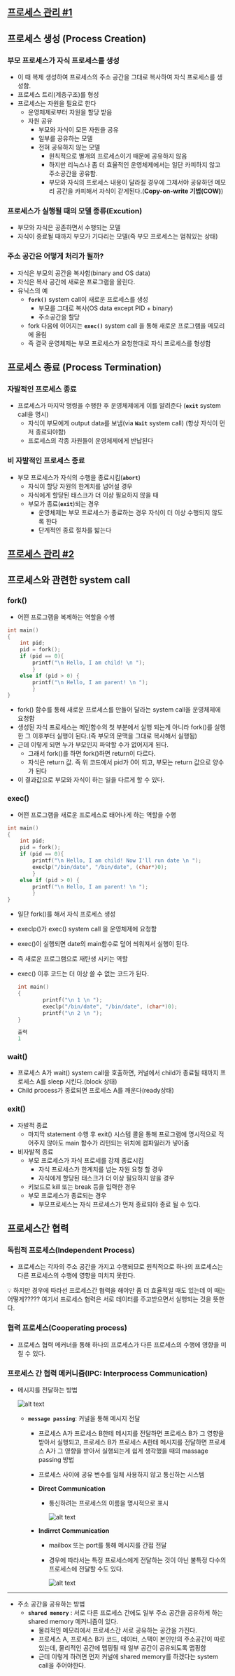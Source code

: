 ## [프로세스 관리 #1](https://core.ewha.ac.kr/publicview/C0101020140321144554159683?vmode=f)

## **프로세스 생성 (Process Creation)**

### 부모 프로세스가 자식 프로세스를 생성

- 이 때 복제 생성하여 프로세스의 주소 공간을 그대로 복사하여 자식 프로세스를 생성함.
- 프로세스 트리(계층구조)를 형성
- 프로세스는 자원을 필요로 한다
    - 운영체제로부터 자원을 할당 받음
    - 자원 공유
        - 부모와 자식이 모든 자원을 공유
        - 일부를 공유하는 모델
        - 전혀 공유하지 않는 모델
            - 원칙적으로 별개의 프로세스이기 때문에 공유하지 않음
            - 하지만 리눅스나 좀 더 효율적인 운영체제에서는 일단 카피하지 않고 주소공간을 공유함.
            - 부모와 자식의 프로세스 내용이 달라질 경우에 그제서야 공유하던 메모리 공간을 카피해서 자식이 갇게된다.(**Copy-on-write 기법(COW)**)
            

### 프로세스가 실행될 때의 모델 종류(Excution)

- 부모와 자식은 공존하면서 수행되는 모델
- 자식이 종료될 때까지 부모가 기다리는 모델(즉 부모 프로세스는 멈춰있는 상태)

### 주소 공간은 어떻게 처리가 될까?

- 자식은 부모의 공간을 복사함(binary and OS data)
- 자식은 복사 공간에 새로운 프로그램을 올린다.
- 유닉스의 예
    - **`fork()`** system call이 새로운 프로세스를 생성
        - 부모를 그대로 복사(OS data except PID + binary)
        - 주소공간을 할당
    - fork 다음에 이어지는 **`exec()`** system call 을 통해 새로운 프로그램을 메모리에 올림
    - 즉 결국 운영체제는 부모 프로세스가 요청한대로 자식 프로세스를 형성함

## **프로세스 종료 (Process Termination)**

### 자발적인 프로세스 종료

- 프로세스가 마지막 명령을 수행한 후 운영체제에게 이를 알려준다 (**`exit`** system call을 명시)
    - 자식이 부모에게 output data를 보냄(via **`Wait`** system call)  (항상 자식이 먼저 종료되야함)
    - 프로세스의 각종 자원들이 운영체제에게 반납된다

### 비 자발적인 프로세스 종료

- 부모 프로세스가 자식의 수행을 종료시킴(**`abort`**)
    - 자식이 할당 자원의 한계치를 넘어설 경우
    - 자식에게 할당된 태스크가 더 이상 필요하지 않을 때
    - 부모가 종료(**`exit`**)되는 경우
        - 운영체제는 부모 프로세스가 종료하는 경우 자식이 더 이상 수행되지 않도록 한다
        - 단계적인 종료 절차를 밟는다

## [프로세스 관리 #2](https://core.ewha.ac.kr/publicview/C0101020140325134428879622?vmode=f)

## 프로세스와 관련한 system call

### fork()

- 어떤 프로그램을 복제하는 역할을 수행

```c
int main()
{
	int pid;
	pid = fork();
	if (pid == 0){
		printf("\n Hello, I am child! \n ");
		}
	else if (pid > 0) {
		printf("\n Hello, I am parent! \n ");
		}
}
```

- fork() 함수를 통해 새로운 프로세스를 만들어 달라는 system call을 운영체제에 요청함
- 생성된 자식 프로세스는 메인함수의 첫 부분에서 실행 되는게 아니라 fork()를 실행한 그 이후부터 실행이 된다.(즉 부모의 문맥을 그대로 복사해서 실행됨)
- 근데 이렇게 되면 누가 부모인지 파악할 수가 없어지게 된다.
    - 그래서 fork()를 하면 fork()하면 return이 다르다.
    - 자식은 return 값. 즉 위 코드에서 pid가 0이 되고, 부모는 return 값으로 양수가 된다
- 이 결과값으로 부모와 자식이 하는 일을 다르게 할 수 있다.

### exec()

- 어떤 프로그램을 새로운 프로세스로 태어나게 하는 역할을 수행

```c
int main()
{
	int pid;
	pid = fork();
	if (pid == 0){
		printf("\n Hello, I am child! Now I'll run date \n ");
		execlp("/bin/date", "/bin/date", (char*)0);
		}
	else if (pid > 0) {
		printf("\n Hello, I am parent! \n ");
		}
}
```

- 일단 fork()를 해서 자식 프로세스 생성
- execlp()가 exec() system call 을 운영체제에 요청함
- exec()이 실행되면 date의 main함수로 덮어 씌워져서 실행이 된다.
- 즉 새로운 프로그램으로 재탄생 시키는 역할
- exec() 이후 코드는 더 이상 쓸 수 없는 코드가 된다.
    
    ```c
    int main()
    {
    		printf("\n 1 \n ");
    		execlp("/bin/date", "/bin/date", (char*)0);
    		printf("\n 2 \n ");
    }
    
    출력
    1
    ```
    

### wait()

- 프로세스 A가 wait() system call을 호출하면, 커널에서 child가 종료될 때까지 프로세스 A를 sleep 시킨다.(block 상태)
- Child process가 종료되면 프로세스 A를 깨운다(ready상태)

### exit()

- 자발적 종료
    - 마지막 statement 수행 후 exit() 시스템 콜을 통해 프로그램에 명시적으로 적어주지 않아도  main 함수가 리턴되는 위치에 컴파일러가 넣어줌
- 비자발적 종료
    - 부모 프로세스가 자식 프로세를 강제 종료시킴
        - 자식 프로세스가 한계치를 넘는 자원 요청 할 경우
        - 자식에게 할당된 태스크가 더 이상 필요하지 않을 경우
    - 키보드로 kill 또는 break 등을 입력한 경우
    - 부모 프로세스가 종료되는 경우
        - 부모프로세스는 자식 프로세스가 먼저 종료되야 종료 될 수 있다.

## 프로세스간 협력

### 독립적 프로세스(Independent Process)

- 프로세스는 각자의 주소 공간을 가지고 수행되므로 원칙적으로 하나의 프로세스는 다른 프로세스의 수행에 영향을 미치지 못한다.

<aside>
💡 하지만 경우에 따라선 프로세스간 협력을 해야만 좀 더 효율적일 때도 있는데 이 때는 어떻게?????
여기서 프로세스 협력은 서로 데이터를 주고받으면서 실행되는 것을 뜻한다.

</aside>

### 협력 프로세스(Cooperating process)

- 프로세스 협력 메커너을 통해 하나의 프로세스가 다른 프로세스의 수행에 영향을 미칠 수 있다.

### 프로세스 간 협력 메커니즘(IPC: Interprocess Communication)

- 메시지를 전달하는 방법
    
    ![alt text](image-11.png)
    
    - **`message passing`**: 커널을 통해 메시지 전달
        - 프로세스 A가 프로세스 B한테 메시지를 전달하면 프로세스 B가 그 영향을 받아서 실행되고,
        프로세스 B가 프로세스 A한테 메시지를 전달하면 프로세스 A가 그 영향을 받아서 실행되는게 쉽게 생각했을 때의 massage passing 방법
        - 프로세스 사이에 공유 변수를 일체 사용하지 않고 통신하는 시스템
        - **Direct Communication**
            - 통신하려는 프로세스의 이름을 명시적으로 표시
                
                ![alt text](image-12.png)
                
        - **Indirrct Communication**
            - mailbox 또는 port를 통해 메시지를 간접 전달
            - 경우에 따라서는 특정 프로세스에게 전달하는 것이 아닌 불특정 다수의 프로세스에 전달할 수도 있다.
                
                ![alt text](image-13.png)
                

---

- 주소 공간을 공유하는 방법
    - **`shared memory`** : 서로 다른 프로세스 간에도 일부 주소 공간을 공유하게 하는 shared memory  메커니즘이 있다.
        - 물리적인 메모리에서 프로세스간 서로 공유하는 공간을 가진다.
        - 프로세스 A, 프로세스 B가 코드, 데이터, 스택이 본인만의 주소공간이 따로 있는데, 물리적인 공간에 맵핑될 때 일부 공간이 공유되도록 맵핑함
        - 근데 이렇게 하려면 먼저 커널에 shared memory를 하겠다는 system call을 주어야한다.